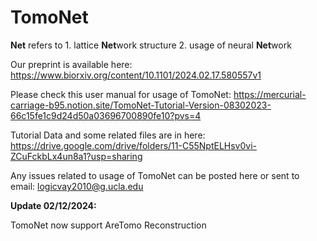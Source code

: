 # TomoNet

**Net** refers to 1. lattice **Net**work structure 2. usage of neural **Net**work 

Our preprint is available here: https://www.biorxiv.org/content/10.1101/2024.02.17.580557v1

Please check this user manual for usage of TomoNet: 
https://mercurial-carriage-b95.notion.site/TomoNet-Tutorial-Version-08302023-66c15fe1c9d24d50a03696700890fe10?pvs=4

Tutorial Data and some related files are in here:
https://drive.google.com/drive/folders/11-C55NptELHsv0vi-ZCuFckbLx4un8a1?usp=sharing

Any issues related to usage of TomoNet can be posted here or sent to email: logicvay2010@g.ucla.edu 

**Update 02/12/2024:**

TomoNet now support AreTomo Reconstruction
